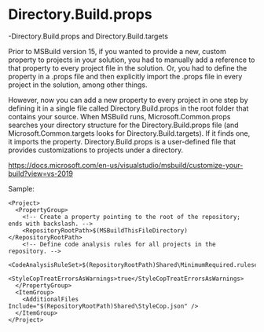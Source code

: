  # Directory.Build.props 
  -Directory.Build.props and Directory.Build.targets
  
 Prior to MSBuild version 15, if you wanted to provide a new, custom property to projects in your solution, you had to manually add a reference to that property to every project file in the solution. Or, you had to define the property in a .props file and then explicitly import the .props file in every project in the solution, among other things.

However, now you can add a new property to every project in one step by defining it in a single file called Directory.Build.props in the root folder that contains your source. When MSBuild runs, Microsoft.Common.props searches your directory structure for the Directory.Build.props file (and Microsoft.Common.targets looks for Directory.Build.targets). If it finds one, it imports the property. Directory.Build.props is a user-defined file that provides customizations to projects under a directory.

https://docs.microsoft.com/en-us/visualstudio/msbuild/customize-your-build?view=vs-2019


Sample: 
```
<Project>
  <PropertyGroup>
    <!-- Create a property pointing to the root of the repository; ends with backslash. -->
    <RepositoryRootPath>$(MSBuildThisFileDirectory)</RepositoryRootPath>
    <!-- Define code analysis rules for all projects in the repository. -->
    <CodeAnalysisRuleSet>$(RepositoryRootPath)Shared\MinimumRequired.ruleset</CodeAnalysisRuleSet>
	<StyleCopTreatErrorsAsWarnings>true</StyleCopTreatErrorsAsWarnings>
  </PropertyGroup>
  <ItemGroup>
    <AdditionalFiles Include="$(RepositoryRootPath)Shared\StyleCop.json" />
  </ItemGroup>
</Project>
```
